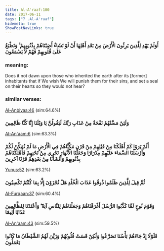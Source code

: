 ```yaml
---
title: Al-A'raaf:100
date: 2017-06-11
tags: ["7 .Al-A'raaf"]
hidemeta: true 
ShowPostNavLinks: true 
---
```

### أَوَلَمْ يَهْدِ لِلَّذِينَ يَرِثُونَ الْأَرْضَ مِنْ بَعْدِ أَهْلِهَا أَنْ لَوْ نَشَاءُ أَصَبْنَاهُمْ بِذُنُوبِهِمْ ۚ وَنَطْبَعُ عَلَىٰ قُلُوبِهِمْ فَهُمْ لَا يَسْمَعُونَ
### meaning: 
Does it not dawn upon those who inherited the earth after its [former] inhabitants that if We wish We will punish them for their sins, and set a seal on their hearts so they would not hear?
### similar verses: 

[Al-Anbiyaa:46](/21/46) (sim:64.6%)

### وَلَئِنْ مَسَّتْهُمْ نَفْحَةٌ مِنْ عَذَابِ رَبِّكَ لَيَقُولُنَّ يَا وَيْلَنَا إِنَّا كُنَّا ظَالِمِينَ

[Al-An'aam:6](/6/6) (sim:63.3%)

### أَلَمْ يَرَوْا كَمْ أَهْلَكْنَا مِنْ قَبْلِهِمْ مِنْ قَرْنٍ مَكَّنَّاهُمْ فِي الْأَرْضِ مَا لَمْ نُمَكِّنْ لَكُمْ وَأَرْسَلْنَا السَّمَاءَ عَلَيْهِمْ مِدْرَارًا وَجَعَلْنَا الْأَنْهَارَ تَجْرِي مِنْ تَحْتِهِمْ فَأَهْلَكْنَاهُمْ بِذُنُوبِهِمْ وَأَنْشَأْنَا مِنْ بَعْدِهِمْ قَرْنًا آخَرِينَ

[Yunus:52](/10/52) (sim:63.2%)

### ثُمَّ قِيلَ لِلَّذِينَ ظَلَمُوا ذُوقُوا عَذَابَ الْخُلْدِ هَلْ تُجْزَوْنَ إِلَّا بِمَا كُنْتُمْ تَكْسِبُونَ

[Al-Furqaan:37](/25/37) (sim:60.4%)

### وَقَوْمَ نُوحٍ لَمَّا كَذَّبُوا الرُّسُلَ أَغْرَقْنَاهُمْ وَجَعَلْنَاهُمْ لِلنَّاسِ آيَةً ۖ وَأَعْتَدْنَا لِلظَّالِمِينَ عَذَابًا أَلِيمًا

[Al-An'aam:43](/6/43) (sim:59.5%)

### فَلَوْلَا إِذْ جَاءَهُمْ بَأْسُنَا تَضَرَّعُوا وَلَٰكِنْ قَسَتْ قُلُوبُهُمْ وَزَيَّنَ لَهُمُ الشَّيْطَانُ مَا كَانُوا يَعْمَلُونَ
